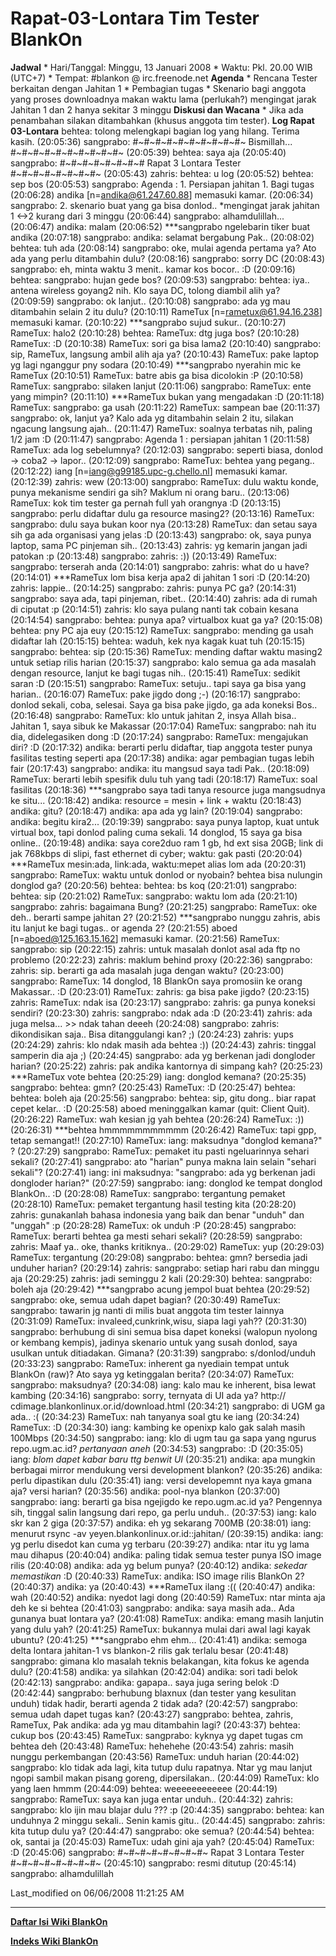 # Rapat-03-Lontara Tim Tester BlankOn
**Jadwal**
    * Hari/Tanggal: Minggu, 13 Januari 2008
    * Waktu: Pkl. 20.00 WIB (UTC+7)
    * Tempat: #blankon @ irc.freenode.net
**Agenda**
    * Rencana Tester berkaitan dengan Jahitan 1
    * Pembagian tugas
    * Skenario bagi anggota yang proses downloadnya makan waktu lama (perlukah?) mengingat jarak Jahitan 1 dan 2 hanya sekitar 3 minggu
**Diskusi dan Wacana**
    * Jika ada penambahan silakan ditambahkan (khusus anggota tim tester).
**Log Rapat 03-Lontara**
behtea: tolong melengkapi bagian log yang hilang. Terima kasih.
(20:05:36) sangprabo: #~#~#~#~#~#~#~#~#~#~ Bismillah... #~#~#~#~#~#~#~#~#~#~
(20:05:39) behtea: saya aja
(20:05:40) sangprabo: #~#~#~#~#~#~#~# Rapat 3 Lontara Tester #~#~#~#~#~#~#~#~
(20:05:43) zahris: behtea: u log
(20:05:52) behtea: sep bos
(20:05:53) sangprabo: Agenda : 1. Persiapan jahitan 1. Bagi tugas
(20:06:28) andika [n=andika@61.247.60.88] memasuki kamar.
(20:06:34) sangprabo: 2. skenario buat yang ga bisa donlod.. *mengingat jarak
jahitan 1 <->2  kurang dari 3 minggu
(20:06:44) sangprabo: alhamdulillah...
(20:06:47) andika: malam
(20:06:52) ***sangprabo ngelebarin tiker buat andika
(20:07:18) sangprabo: andika: selamat bergabung Pak..
(20:08:02) behtea: tuh ada
(20:08:14) sangprabo: oke, mulai agenda pertama ya? Ato ada yang perlu
ditambahin dulu?
(20:08:16) sangprabo: sorry DC
(20:08:43) sangprabo: eh, minta waktu 3 menit.. kamar kos bocor.. :D
(20:09:16) behtea: sangprabo: hujan gede bos?
(20:09:53) sangprabo: behtea: iya.. antena wireless goyang2 nih. Klo saya DC,
tolong diambil alih ya?
(20:09:59) sangprabo: ok lanjut..
(20:10:08) sangprabo: ada yg mau ditambahin selain 2 itu dulu?
(20:10:11) RameTux [n=rametux@61.94.16.238] memasuki kamar.
(20:10:22) ***sangprabo sujud sukur..
(20:10:27) RameTux: halo2
(20:10:28) behtea: RameTux: dtg juga bos?
(20:10:28) RameTux: :D
(20:10:38) RameTux: sori ga bisa lama2
(20:10:40) sangprabo: sip, RameTux, langsung ambil alih aja ya?
(20:10:43) RameTux: pake laptop yg lagi nganggur pny sodara
(20:10:49) ***sangprabo nyerahin mic ke RameTux
(20:10:51) RameTux: batre abis ga bisa dicolokin :P
(20:10:58) RameTux: sangprabo: silaken lanjut
(20:11:06) sangprabo: RameTux: ente yang mimpin?
(20:11:10) ***RameTux bukan yang mengadakan :D
(20:11:18) RameTux: sangprabo: ga usah
(20:11:22) RameTux: sampean bae
(20:11:37) sangprabo: ok, lanjut ya? Kalo ada yg ditambahin selain 2 itu,
silakan ngacung langsung ajah..
(20:11:47) RameTux: soalnya terbatas nih, paling 1/2 jam :D
(20:11:47) sangprabo: Agenda 1 : persiapan jahitan 1
(20:11:58) RameTux: ada log sebelumnya?
(20:12:03) sangprabo: seperti biasa, donlod -> coba2 -> lapor..
(20:12:09) sangprabo: RameTux: behtea yang pegang..
(20:12:22) iang [n=iang@g99185.upc-g.chello.nl] memasuki kamar.
(20:12:39) zahris: wew
(20:13:00) sangprabo: RameTux: dulu waktu konde, punya mekanisme sendiri ga
sih? Maklum ni orang baru..
(20:13:06) RameTux: kok tim tester ga pernah full yah orangnya :D
(20:13:15) sangprabo: perlu didaftar dulu ga resource masing2?
(20:13:16) RameTux: sangprabo: dulu saya bukan koor nya
(20:13:28) RameTux: dan setau saya sih ga ada organisasi yang jelas :D
(20:13:43) sangprabo: ok, saya punya laptop, sama PC pinjeman sih..
(20:13:43) zahris: yg kemarin jangan jadi patokan :p
(20:13:48) sangprabo: zahris: :))
(20:13:49) RameTux: sangprabo: terserah anda
(20:14:01) sangprabo: zahris: what do u have?
(20:14:01) ***RameTux lom bisa kerja apa2 di jahitan 1 sori :D
(20:14:20) zahris: lappie..
(20:14:25) sangprabo: zahris: punya PC ga?
(20:14:31) sangprabo: saya ada, tapi pinjeman, ribet..
(20:14:40) zahris: ada di rumah di ciputat :p
(20:14:51) zahris: klo saya pulang nanti tak cobain kesana
(20:14:54) sangprabo: behtea: punya apa? virtualbox kuat ga ya?
(20:15:08) behtea: pny PC aja euy
(20:15:12) RameTux: sangprabo: mending ga usah didaftar lah
(20:15:15) behtea: waduh, kek nya kagak kuat tuh
(20:15:15) sangprabo: behtea: sip
(20:15:36) RameTux: mending daftar waktu masing2 untuk setiap rilis harian
(20:15:37) sangprabo: kalo semua ga ada masalah dengan resource, lanjut ke bagi
tugas nih..
(20:15:41) RameTux: sedikit saran :D
(20:15:51) sangprabo: RameTux: setuju.. tapi saya ga bisa yang harian..
(20:16:07) RameTux: pake jigdo dong ;-)
(20:16:17) sangprabo: donlod sekali, coba, selesai. Saya ga bisa pake jigdo, ga
ada koneksi Bos..
(20:16:48) sangprabo: RameTux: klo untuk jahitan 2, insya Allah bisa.. Jahitan
1, saya sibuk ke Makassar
(20:17:04) RameTux: sangprabo: nah itu dia, didelegasiken dong :D
(20:17:24) sangprabo: RameTux: mengajukan diri? :D
(20:17:32) andika: berarti perlu didaftar, tiap anggota tester punya fasilitas
testing seperti apa
(20:17:38) andika: agar pembagian tugas lebih fair
(20:17:43) sangprabo: andika: itu mangsud saya tadi Pak..
(20:18:09) RameTux: berarti lebih spesifik dulu tuh yang tadi
(20:18:17) RameTux: soal fasilitas
(20:18:36) ***sangprabo saya tadi tanya resource juga mangsudnya ke situ...
(20:18:42) andika: resource = mesin + link + waktu
(20:18:43) andika: gitu?
(20:18:47) andika: apa ada yg lain?
(20:19:04) sangprabo: andika: begitu kira2...
(20:19:39) sangprabo: saya punya laptop, kuat untuk virtual box, tapi donlod
paling cuma sekali. 14 donglod, 15 saya ga bisa online..
(20:19:48) andika: saya core2duo ram 1 gb, hd ext sisa 20GB; link di jak
768kbps di slipi, fast ethernet di cyber; waktu: gak pasti
(20:20:04) ***RameTux mesin:ada, link:ada, waktu:mepet alias lom ada
(20:20:31) sangprabo: RameTux: waktu untuk donlod or nyobain? behtea bisa
nulungin donglod ga?
(20:20:56) behtea: behtea: bs koq
(20:21:01) sangprabo: behtea: sip
(20:21:02) RameTux: sangprabo: waktu lom ada
(20:21:10) sangprabo: zahris: bagaimana Bung?
(20:21:25) sangprabo: RameTux: oke deh.. berarti sampe jahitan 2?
(20:21:52) ***sangprabo nunggu zahris, abis itu lanjut ke bagi tugas.. or
agenda 2?
(20:21:55) aboed [n=aboed@125.163.15.162] memasuki kamar.
(20:21:56) RameTux: sangprabo: sip
(20:22:15) zahris: untuk masalah donlot asal ada ftp no problemo
(20:22:23) zahris: maklum behind proxy
(20:22:36) sangprabo: zahris: sip. berarti ga ada masalah juga dengan waktu?
(20:23:00) sangprabo: RameTux: 14 donglod, 18 BlankOn saya promosiin ke orang
Makassar.. :D
(20:23:01) RameTux: zahris: ga bisa pake jigdo?
(20:23:15) zahris: RameTux: ndak isa
(20:23:17) sangprabo: zahris: ga punya koneksi sendiri?
(20:23:30) zahris: sangprabo: ndak ada :D
(20:23:41) zahris: ada juga melsa... >> ndak tahan deeeh
(20:24:08) sangprabo: zahris: dikondisikan saja.. Bisa ditanggulangi kan? ;)
(20:24:23) zahris: yups
(20:24:29) zahris: klo ndak masih ada behtea :))
(20:24:43) zahris: tinggal samperin dia aja ;)
(20:24:45) sangprabo: ada yg berkenan jadi dongloder harian?
(20:25:22) zahris: pak andika kantornya di simpang kah?
(20:25:23) ***RameTux vote behtea
(20:25:29) iang: donglod kemana?
(20:25:35) sangprabo: behtea: gmn?
(20:25:43) RameTux: :D
(20:25:47) behtea: behtea: boleh aja
(20:25:56) sangprabo: behtea: sip, gitu dong.. biar rapat cepet kelar.. :D
(20:25:58) aboed meninggalkan kamar (quit: Client Quit).
(20:26:22) RameTux: wah kesian jg yah behtea
(20:26:24) RameTux: :))
(20:26:31) ***behtea hmmmmmmmmmmm
(20:26:42) RameTux: tapi gpp, tetap semangat!!
(20:27:10) RameTux: iang: maksudnya "donglod kemana?" ?
(20:27:29) sangprabo: RameTux: pemaket itu pasti ngeluarinnya sehari sekali?
(20:27:41) sangprabo: ato "harian" punya makna lain selain "sehari sekali"?
(20:27:41) iang: ini maksudnya: "sangprabo: ada yg berkenan jadi dongloder
harian?"
(20:27:59) sangprabo: iang: donglod ke tempat donglod BlankOn.. :D
(20:28:08) RameTux: sangprabo: tergantung pemaket
(20:28:10) RameTux: pemaket tergantung hasil testing kita
(20:28:20) zahris: gunakanlah bahasa indonesia yang baik dan benar "unduh" dan
"unggah" :p
(20:28:28) RameTux: ok unduh :P
(20:28:45) sangprabo: RameTux: berarti behtea ga mesti sehari sekali?
(20:28:59) sangprabo: zahris: Maaf ya.. oke, thanks kritiknya..
(20:29:02) RameTux: yup
(20:29:03) RameTux: tergantung
(20:29:08) sangprabo: behtea: gmn? bersedia jadi unduher harian?
(20:29:14) zahris: sangprabo: setiap hari rabu dan minggu aja
(20:29:25) zahris: jadi seminggu 2 kali
(20:29:30) behtea: sangprabo: boleh aja
(20:29:42) ***sangprabo acung jempol buat behtea
(20:29:52) sangprabo: oke, semua udah dapet bagian?
(20:30:49) RameTux: sangprabo: tawarin jg nanti di milis buat anggota tim
tester lainnya
(20:31:09) RameTux: invaleed,cunkrink,wisu, siapa lagi yah??
(20:31:30) sangprabo: berhubung di sini semua bisa dapet koneksi (walopun
nyolong or kembang kempis), jadinya skenario untuk yang susah donlod, saya
usulkan untuk ditiadakan. Gimana?
(20:31:39) sangprabo: s/donlod/unduh
(20:33:23) sangprabo: RameTux: inherent ga nyediain tempat untuk BlankOn (raw)?
Ato saya yg ketinggalan berita?
(20:34:07) RameTux: sangprabo: maksudnya?
(20:34:08) iang: kalo mau ke inherent, bisa lewat kambing
(20:34:16) sangprabo: sorry, ternyata di UI ada ya? http://
cdimage.blankonlinux.or.id/download.html
(20:34:21) sangprabo: di UGM ga ada.. :(
(20:34:23) RameTux: nah tanyanya soal gtu ke iang
(20:34:24) RameTux: :D
(20:34:30) iang: kambing ke openixp kalo gak salah masih 100Mbps
(20:34:50) sangprabo: iang: klo di ugm tau ga sapa yang ngurus repo.ugm.ac.id?
*pertanyaan aneh*
(20:34:53) sangprabo: :D
(20:35:05) iang: *blom dapet kabar baru ttg benwit UI*
(20:35:21) andika: apa mungkin berbagai mirror mendukung versi development
blankon?
(20:35:26) andika: perlu dipastikan dulu
(20:35:41) iang: versi developemnt nya kaya gmana aja? versi harian?
(20:35:56) andika: pool-nya blankon
(20:37:00) sangprabo: iang: berarti ga bisa ngejigdo ke repo.ugm.ac.id ya?
Pengennya sih, tinggal salin langsung dari repo, ga perlu unduh..
(20:37:53) iang: kalo skr kan 2 giga
(20:37:57) andika: eh yg sekarang 700MB
(20:38:01) iang: menurut rsync -av yeyen.blankonlinux.or.id::jahitan/
(20:39:15) andika: iang: yg perlu disedot kan cuma yg terbaru
(20:39:27) andika: ntar itu yg lama mau dihapus
(20:40:04) andika: paling tidak semua tester punya ISO image rilis
(20:40:08) andika: ada yg belum punya?
(20:40:12) andika: *sekedar memastikan* :D
(20:40:33) RameTux: andika: ISO image rilis BlankOn 2?
(20:40:37) andika: ya
(20:40:43) ***RameTux ilang :((
(20:40:47) andika: wah
(20:40:52) andika: nyedot lagi dong
(20:40:59) RameTux: ntar minta aja deh ke si behtea
(20:41:03) sangprabo: andika: saya masih ada.. Ada gunanya buat lontara ya?
(20:41:08) RameTux: andika: emang masih lanjutin yang dulu yah?
(20:41:25) RameTux: bukannya mulai dari awal lagi kayak ubuntu?
(20:41:25) ***sangprabo ehm ehm...
(20:41:41) andika: semoga delta lontara jahitan-1 vs blankon-2 rilis gak
terlalu besar
(20:41:48) sangprabo: gimana klo masalah teknis belakangan, kita fokus ke
agenda dulu?
(20:41:58) andika: ya silahkan
(20:42:04) andika: sori tadi belok
(20:42:13) sangprabo: andika: gapapa.. saya juga sering belok :D
(20:42:44) sangprabo: berhubung blaxnux (dan tester yang kesulitan unduh) tidak
hadir, berarti agenda 2 tidak ada?
(20:42:57) sangprabo: semua udah dapet tugas kan?
(20:43:27) sangprabo: behtea, zahris, RameTux, Pak andika: ada yg mau
ditambahin lagi?
(20:43:37) behtea: cukup bos
(20:43:45) RameTux: sangprabo: kyknya yg dapet tugas cm behtea deh
(20:43:48) RameTux: hehehehe
(20:43:54) zahris: masih nunggu perkembangan
(20:43:56) RameTux: unduh harian
(20:44:02) sangprabo: klo tidak ada lagi, kita tutup dulu rapatnya. Ntar yg mau
lanjut ngopi sambil makan pisang goreng, dipersilakan..
(20:44:09) RameTux: klo yang laen hmmm
(20:44:09) behtea: weeeeeeeeeeee
(20:44:19) sangprabo: RameTux: saya kan juga entar unduh..
(20:44:32) zahris: sangprabo: klo ijin mau blajar dulu ??? :p
(20:44:35) sangprabo: behtea: kan unduhnya 2 minggu sekali.. Senin kamis gitu..
(20:44:45) sangprabo: zahris: kita tutup dulu ya?
(20:44:47) sangprabo: oke semua?
(20:44:54) behtea: ok, santai ja
(20:45:03) RameTux: udah gini aja yah?
(20:45:04) RameTux: :D
(20:45:06) sangprabo: #~#~#~#~#~#~#~#~ Rapat 3 Lontara Tester #~#~#~#~#~#~#~#~
(20:45:10) sangprabo: resmi ditutup
(20:45:14) sangprabo: alhamdulillah

Last_modified on 06/06/2008 11:21:25 AM



---
[**Daftar Isi Wiki BlankOn**](/wiki/DaftarIsi/index.html)
 
[**Indeks Wiki BlankOn**](/wiki/Indeks.html)



